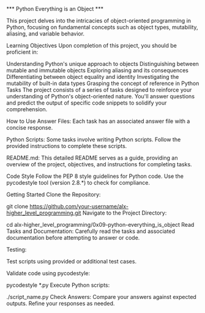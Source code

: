 *** Python Everything is an Object ***


This project delves into the intricacies of object-oriented programming in Python, focusing on fundamental concepts such as object types, mutability, aliasing, and variable behavior.

Learning Objectives
Upon completion of this project, you should be proficient in:

Understanding Python's unique approach to objects
Distinguishing between mutable and immutable objects
Exploring aliasing and its consequences
Differentiating between object equality and identity
Investigating the mutability of built-in data types
Grasping the concept of reference in Python
Tasks
The project consists of a series of tasks designed to reinforce your understanding of Python's object-oriented nature. You'll answer questions and predict the output of specific code snippets to solidify your comprehension.

How to Use
Answer Files: Each task has an associated answer file with a concise response.

Python Scripts: Some tasks involve writing Python scripts. Follow the provided instructions to complete these scripts.

README.md: This detailed README serves as a guide, providing an overview of the project, objectives, and instructions for completing tasks.

Code Style
Follow the PEP 8 style guidelines for Python code. Use the pycodestyle tool (version 2.8.*) to check for compliance.

Getting Started
Clone the Repository:

git clone https://github.com/your-username/alx-higher_level_programming.git
Navigate to the Project Directory:


cd alx-higher_level_programming/0x09-python-everything_is_object
Read Tasks and Documentation: Carefully read the tasks and associated documentation before attempting to answer or code.


Testing:

Test scripts using provided or additional test cases.

Validate code using pycodestyle:

pycodestyle *.py
Execute Python scripts:


./script_name.py
Check Answers: Compare your answers against expected outputs. Refine your responses as needed.



